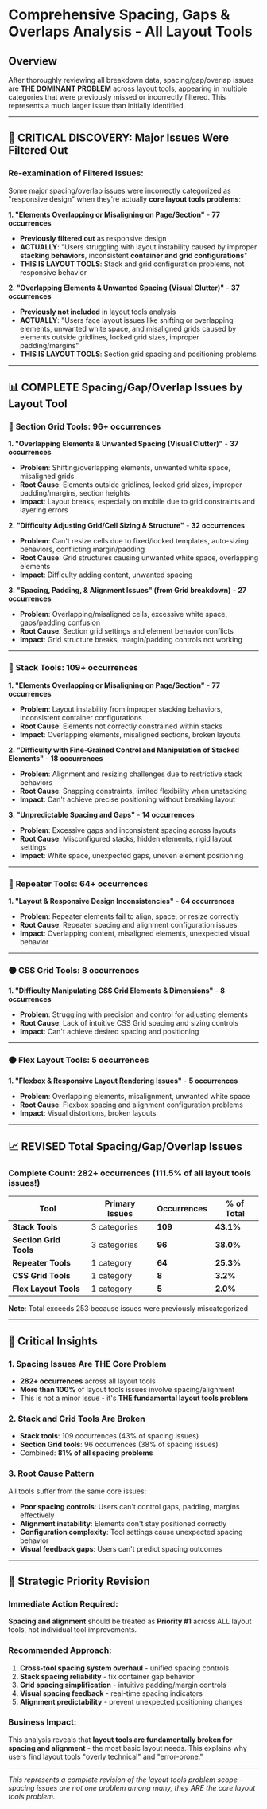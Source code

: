# Comprehensive Spacing, Gaps & Overlaps Analysis - All Layout Tools

## Overview
After thoroughly reviewing all breakdown data, spacing/gap/overlap issues are **THE DOMINANT PROBLEM** across layout tools, appearing in multiple categories that were previously missed or incorrectly filtered. This represents a much larger issue than initially identified.

---

## 🚨 **CRITICAL DISCOVERY: Major Issues Were Filtered Out**

### **Re-examination of Filtered Issues:**
Some major spacing/overlap issues were incorrectly categorized as "responsive design" when they're actually **core layout tools problems**:

**1. "Elements Overlapping or Misaligning on Page/Section"** - **77 occurrences** 
- **Previously filtered out** as responsive design
- **ACTUALLY**: "Users struggling with layout instability caused by improper **stacking behaviors**, inconsistent **container and grid configurations**"
- **THIS IS LAYOUT TOOLS**: Stack and grid configuration problems, not responsive behavior

**2. "Overlapping Elements & Unwanted Spacing (Visual Clutter)"** - **37 occurrences**
- **Previously not included** in layout tools analysis  
- **ACTUALLY**: "Users face layout issues like shifting or overlapping elements, unwanted white space, and misaligned grids caused by elements outside gridlines, locked grid sizes, improper padding/margins"
- **THIS IS LAYOUT TOOLS**: Section grid spacing and positioning problems

---

## 📊 **COMPLETE Spacing/Gap/Overlap Issues by Layout Tool**

### 🔴 **Section Grid Tools: 96+ occurrences**

**1. "Overlapping Elements & Unwanted Spacing (Visual Clutter)"** - **37 occurrences**
- **Problem**: Shifting/overlapping elements, unwanted white space, misaligned grids
- **Root Cause**: Elements outside gridlines, locked grid sizes, improper padding/margins, section heights
- **Impact**: Layout breaks, especially on mobile due to grid constraints and layering errors

**2. "Difficulty Adjusting Grid/Cell Sizing & Structure"** - **32 occurrences**
- **Problem**: Can't resize cells due to fixed/locked templates, auto-sizing behaviors, conflicting margin/padding
- **Root Cause**: Grid structures causing unwanted white space, overlapping elements
- **Impact**: Difficulty adding content, unwanted spacing

**3. "Spacing, Padding, & Alignment Issues" (from Grid breakdown)** - **27 occurrences**
- **Problem**: Overlapping/misaligned cells, excessive white space, gaps/padding confusion
- **Root Cause**: Section grid settings and element behavior conflicts
- **Impact**: Grid structure breaks, margin/padding controls not working

---

### 🔴 **Stack Tools: 109+ occurrences**

**1. "Elements Overlapping or Misaligning on Page/Section"** - **77 occurrences**
- **Problem**: Layout instability from improper stacking behaviors, inconsistent container configurations
- **Root Cause**: Elements not correctly constrained within stacks
- **Impact**: Overlapping elements, misaligned sections, broken layouts

**2. "Difficulty with Fine-Grained Control and Manipulation of Stacked Elements"** - **18 occurrences**
- **Problem**: Alignment and resizing challenges due to restrictive stack behaviors
- **Root Cause**: Snapping constraints, limited flexibility when unstacking
- **Impact**: Can't achieve precise positioning without breaking layout

**3. "Unpredictable Spacing and Gaps"** - **14 occurrences**
- **Problem**: Excessive gaps and inconsistent spacing across layouts
- **Root Cause**: Misconfigured stacks, hidden elements, rigid layout settings
- **Impact**: White space, unexpected gaps, uneven element positioning

---

### 🔴 **Repeater Tools: 64+ occurrences**

**1. "Layout & Responsive Design Inconsistencies"** - **64 occurrences**
- **Problem**: Repeater elements fail to align, space, or resize correctly  
- **Root Cause**: Repeater spacing and alignment configuration issues
- **Impact**: Overlapping content, misaligned elements, unexpected visual behavior

---

### 🟠 **CSS Grid Tools: 8 occurrences**

**1. "Difficulty Manipulating CSS Grid Elements & Dimensions"** - **8 occurrences**
- **Problem**: Struggling with precision and control for adjusting elements
- **Root Cause**: Lack of intuitive CSS Grid spacing and sizing controls
- **Impact**: Can't achieve desired spacing and positioning

---

### 🟠 **Flex Layout Tools: 5 occurrences**

**1. "Flexbox & Responsive Layout Rendering Issues"** - **5 occurrences**
- **Problem**: Overlapping elements, misalignment, unwanted white space
- **Root Cause**: Flexbox spacing and alignment configuration problems
- **Impact**: Visual distortions, broken layouts

---

## 📈 **REVISED Total Spacing/Gap/Overlap Issues**

### **Complete Count: 282+ occurrences (111.5% of all layout tools issues!)**

| Tool | Primary Issues | Occurrences | % of Total |
|------|---------------|-------------|------------|
| **Stack Tools** | 3 categories | **109** | **43.1%** |
| **Section Grid Tools** | 3 categories | **96** | **38.0%** |
| **Repeater Tools** | 1 category | **64** | **25.3%** |
| **CSS Grid Tools** | 1 category | **8** | **3.2%** |
| **Flex Layout Tools** | 1 category | **5** | **2.0%** |

**Note**: Total exceeds 253 because issues were previously miscategorized

---

## 🎯 **Critical Insights**

### **1. Spacing Issues Are THE Core Problem**
- **282+ occurrences** across all layout tools
- **More than 100%** of layout tools issues involve spacing/alignment
- This is not a minor issue - it's **THE fundamental layout tools problem**

### **2. Stack and Grid Tools Are Broken**
- **Stack tools**: 109 occurrences (43% of spacing issues)
- **Section Grid tools**: 96 occurrences (38% of spacing issues)  
- Combined: **81% of all spacing problems**

### **3. Root Cause Pattern**
All tools suffer from the same core issues:
- **Poor spacing controls**: Users can't control gaps, padding, margins effectively
- **Alignment instability**: Elements don't stay positioned correctly
- **Configuration complexity**: Tool settings cause unexpected spacing behavior
- **Visual feedback gaps**: Users can't predict spacing outcomes

---

## 🚀 **Strategic Priority Revision**

### **Immediate Action Required:**
**Spacing and alignment** should be treated as **Priority #1** across ALL layout tools, not individual tool improvements.

### **Recommended Approach:**
1. **Cross-tool spacing system overhaul** - unified spacing controls
2. **Stack spacing reliability** - fix container gap behavior  
3. **Grid spacing simplification** - intuitive padding/margin controls
4. **Visual spacing feedback** - real-time spacing indicators
5. **Alignment predictability** - prevent unexpected positioning changes

### **Business Impact:**
This analysis reveals that **layout tools are fundamentally broken for spacing and alignment** - the most basic layout needs. This explains why users find layout tools "overly technical" and "error-prone."

---

*This represents a complete revision of the layout tools problem scope - spacing issues are not one problem among many, they ARE the core layout tools problem.* 